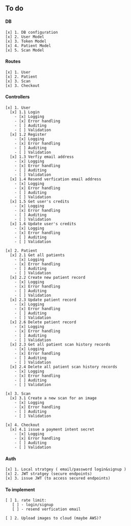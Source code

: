 ## To do

#### DB

    [x] 1. DB configuration
    [x] 2. User Model
    [x] 3. Token Model
    [x] 4. Patient Model
    [x] 5. Scan Model

#### Routes

    [x] 1. User
    [x] 2. Patient
    [x] 3. Scan
    [x] 3. Checkout

#### Controllers

    [x] 1. User
      [x] 1.1 Login
        - [x] Logging
        - [x] Error handling
        - [ ] Auditing
        - [ ] Validation
      [x] 1.2 Register
        - [x] Logging
        - [x] Error handling
        - [ ] Auditing
        - [ ] Validation
      [x] 1.3 Verfiy email address
        - [x] Logging
        - [x] Error handling
        - [ ] Auditing
        - [ ] Validation
      [x] 1.4 Resend verfication email address
        - [x] Logging
        - [x] Error handling
        - [ ] Auditing
        - [ ] Validation
      [x] 1.5 Get user's credits
        - [x] Logging
        - [x] Error handling
        - [ ] Auditing
        - [ ] Validation
      [x] 1.6 Update user's credits
        - [x] Logging
        - [x] Error handling
        - [ ] Auditing
        - [ ] Validation

    [x] 2. Patient
      [x] 2.1 Get all patients
        - [x] Logging
        - [x] Error handling
        - [ ] Auditing
        - [ ] Validation
      [x] 2.2 Create new patient record
        - [x] Logging
        - [x] Error handling
        - [ ] Auditing
        - [ ] Validation
      [x] 2.3 Update patient record
        - [x] Logging
        - [x] Error handling
        - [ ] Auditing
        - [ ] Validation
      [x] 2.6 Delete patient record
        - [x] Logging
        - [x] Error handling
        - [ ] Auditing
        - [ ] Validation
      [x] 2.3 Get all patient scan history records
        - [x] Logging
        - [x] Error handling
        - [ ] Auditing
        - [ ] Validation
      [x] 2.4 Delete all patient scan history records
        - [x] Logging
        - [x] Error handling
        - [ ] Auditing
        - [ ] Validation

    [x] 3. Scan
      [x] 3.1 Create a new scan for an image
        - [x] Logging
        - [x] Error handling
        - [ ] Auditing
        - [ ] Validation

    [x] 4. Checkout
      [x] 4.1 issue a payment intent secret
        - [x] Logging
        - [x] Error handling
        - [ ] Auditing
        - [ ] Validation

#### Auth

    [x] 1. Local stratgey ( email/password login&signup )
    [x] 2. JWT stratgey (secure endpoints)
    [x] 3. issue JWT (to access secured endpoints)

#### To implement

    [ ] 1. rate limit:
       [ ] - login/signup
       [ ] - resend verfication email

    [ ] 2. Upload images to cloud (maybe AWS)?
